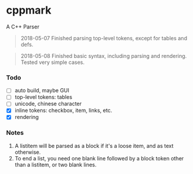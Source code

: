 # cppmark
A C++ Parser

>2018-05-07
Finished parsing top-level tokens, except for tables and defs.


>2018-05-08
Finished basic syntax, including parsing and rendering. Tested
very simple cases.
### Todo
- [ ] auto build, maybe GUI
- [ ] top-level tokens: tables
- [ ] unicode, chinese character
- [x] inline tokens: checkbox, item, links, etc.
- [x] rendering

### Notes
1. A listitem will be parsed as a block if it's a loose item, 
and as text otherwise.
2. To end a list, you need one blank line followed by a block
 token other than a listitem, or two blank lines.  